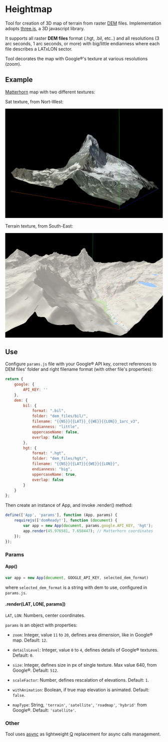 # Heightmap

Tool for creation of 3D map of terrain from raster [DEM](https://en.wikipedia.org/wiki/Digital_elevation_model) files. Implementation adopts [three.js](https://threejs.org/), a 3D javascript library.

It supports all raster **DEM files** format (.hgt, .bil, etc..) and all resolutions (3 arc seconds, 1 arc seconds, or more) with big/little endianness where each file describes a LATxLON sector.

Tool decorates the map with Google®'s texture at various resolutions (zoom).

## Example

[Matterhorn](https://en.wikipedia.org/wiki/Matterhorn) map with two different textures:

Sat texture, from Nort-West:

![Sat](img/matterhorn_sat.jpg)

Terrain texture, from South-East:

![Terrain](img/matterhorn_terrain.jpg)

## Use

Configure `params.js` file with your Google® API key, correct references to DEM files' folder and right filename format (with other file's properties):

```js
return {
    google: {
        API_KEY: ''
    },
    dem: {
        bil: {
            format: ".bil",
            folder: "dem_files/bil/",
            filename: "{{NS}}{{LAT}}_{{WE}}{{LON}}_1arc_v3",
            endianness: "little",
            uppercaseName: false,
            overlap: false
        },
        hgt: {
            format: ".hgt",
            folder: "dem_files/hgt/",
            filename: "{{NS}}{{LAT}}{{WE}}{{LON}}",
            endianness: "big",
            uppercaseName: true,
            overlap: false
        }
    }
};
```

Then create an instance of App, and invoke .render() method:

```js
define(['App', 'params'], function (App, params) {
    requirejs(['domReady!'], function (document) {
        var app = new App(document, params.google.API_KEY, 'hgt');
        app.render(45.976581, 7.658447); // Matterhorn coordinates
    });
});
```

### Params

#### App()
```js
var app = new App(document, GOOGLE_API_KEY, selected_dem_format)
```

where `selected_dem_format` is a string with dem to use, configured in `params.js`.

#### .render(LAT, LON[, params])
`LAT`, `LON`: Numbers, center coordinates.

`params` is an object with properties:

- `zoom`: Integer, value `11` to `20`, defines area dimension, like in Google® map. Default: `12`.

- `detailsLevel`: Integer, value `0` to `4`, defines details of Google® textures. Default: `0`.

- `size`: Integer, defines size in px of single texture. Max value 640, from Google®. Default: `512`.

- `scaleFactor`: Number, defines rescalation of elevations. Default: `1`.

- `withAnimation`: Boolean, if true map elevation is animated. Default: `false`.

- `mapType`: String, `'terrain'`, `'satellite'`, `'roadmap'`, `'hybrid'` from Google®. Default: `'satellite'`.

### Other

Tool uses [async](https://github.com/disaverio/async) as lightweight [Q](https://github.com/kriskowal/q) replacement for async calls management.